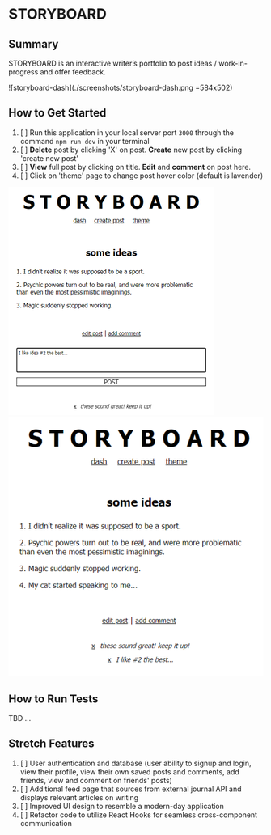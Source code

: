 # STORYBOARD

## Summary
STORYBOARD is an interactive writer’s portfolio to post ideas / work-in-progress and offer feedback. 

![storyboard-dash](./screenshots/storyboard-dash.png =584x502)

## How to Get Started
1. [ ] Run this application in your local server port `3000` through the command `npm run dev` in your terminal
2. [ ] **Delete** post by clicking 'X' on post. **Create** new post by clicking 'create new post'
3. [ ] **View** full post by clicking on title. **Edit** and **comment** on post here.
4. [ ] Click on 'theme' page to change post hover color (default is lavender)

![storyboard-comment](./screenshots/storyboard-addcomment.png)
![storyboard-updatedpost](./screenshots/storyboard-updatedpost.png)

## How to Run Tests 
TBD ... 

## Stretch Features
1. [ ] User authentication and database (user ability to signup and login, view their profile, view their own saved posts and comments, add friends, view and comment on friends' posts)
1. [ ] Additional feed page that sources from external journal API and displays relevant articles on writing 
1. [ ] Improved UI design to resemble a modern-day application 
1. [ ] Refactor code to utilize React Hooks for seamless cross-component communication